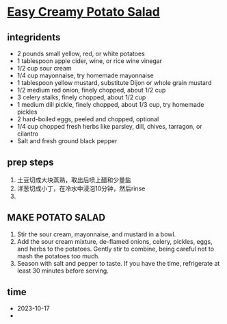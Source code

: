 # [Easy Creamy Potato Salad](https://www.inspiredtaste.net/22809/simple-potato-salad-recipe/)

## integridents
- 2 pounds small yellow, red, or white potatoes
- 1 tablespoon apple cider, wine, or rice wine vinegar
- 1/2 cup sour cream
- 1/4 cup mayonnaise, try homemade mayonnaise
- 1 tablespoon yellow mustard, substitute Dijon or whole grain mustard
- 1/2 medium red onion, finely chopped, about 1/2 cup
- 3 celery stalks, finely chopped, about 1/2 cup
- 1 medium dill pickle, finely chopped, about 1/3 cup, try homemade pickles
- 2 hard-boiled eggs, peeled and chopped, optional
- 1/4 cup chopped fresh herbs like parsley, dill, chives, tarragon, or cilantro
- Salt and fresh ground black pepper


## prep steps
1. 土豆切成大块蒸熟，取出后喷上醋和少量盐
2. 洋葱切成小丁，在冷水中浸泡10分钟，然后rinse
3. 

## MAKE POTATO SALAD
1. Stir the sour cream, mayonnaise, and mustard in a bowl.
2. Add the sour cream mixture, de-flamed onions, celery, pickles, eggs, and herbs to the potatoes. Gently stir to combine, being careful not to mash the potatoes too much.
3. Season with salt and pepper to taste. If you have the time, refrigerate at least 30 minutes before serving.

## time
- 2023-10-17
- 